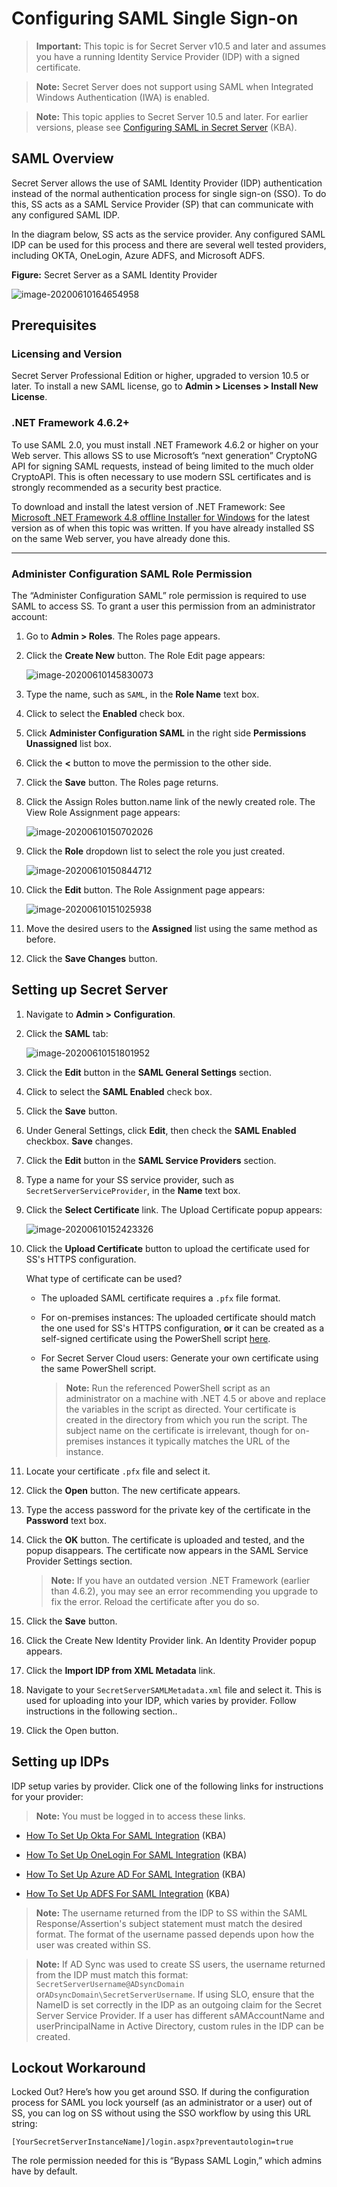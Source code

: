 [title]: # "Configuring SAML Single Sign-on"
[tags]: # "authentication,SAML,SSO"
[priority]: # "1000"

# Configuring SAML Single Sign-on

> **Important:** This topic is for Secret Server v10.5 and later and assumes you have a running Identity Service Provider (IDP) with a signed certificate.

> **Note:** Secret Server does not support using SAML when Integrated Windows Authentication (IWA) is enabled.

> **Note:** This topic applies to Secret Server 10.5 and later. For earlier versions, please see [Configuring SAML in Secret Server](https://docs.thycotic.com/ss/10.8.0/authentication/configuring-saml-sso/index.md) (KBA).

## SAML Overview

Secret Server allows the use of SAML Identity Provider (IDP) authentication instead of the normal authentication process for single sign-on (SSO). To do this, SS acts as a SAML Service Provider (SP) that can communicate with any configured SAML IDP.

In the diagram below, SS acts as the service provider. Any configured SAML IDP can be used for this process and there are several well tested providers, including OKTA, OneLogin, Azure ADFS, and Microsoft ADFS.

**Figure:** Secret Server as a SAML Identity Provider

![image-20200610164654958](images/image-20200610164654958.png)

##  Prerequisites

### Licensing and Version

Secret Server Professional Edition or higher, upgraded to version 10.5 or later. To install a new SAML license, go to **Admin \> Licenses \> Install New License**.

### .NET Framework 4.6.2+

To use SAML 2.0, you must install .NET Framework 4.6.2 or higher on your Web server. This allows SS to use Microsoft’s “next generation” CryptoNG API for signing SAML requests, instead of being limited to the much older CryptoAPI. This is often necessary to use modern SSL certificates and is strongly recommended as a security best practice.

To download and install the latest version of .NET Framework: See [Microsoft .NET Framework 4.8 offline Installer for Windows](https://support.microsoft.com/en-us/help/4503548/microsoft-net-framework-4-8-offline-installer-for-windows) for the latest version as of when this topic was written. If you have already installed SS on the same Web server, you have already done this.

****

### Administer Configuration SAML Role Permission

The “Administer Configuration SAML” role permission is required to use SAML to access SS. To grant a user this permission from an administrator account:

1. Go to **Admin > Roles**. The Roles page appears.

1. Click the **Create New** button. The Role Edit page appears:

   ![image-20200610145830073](images/image-20200610145830073.png)

1. Type the name, such as `SAML`, in the **Role Name** text box.

1. Click to select the **Enabled** check box.

1. Click **Administer Configuration SAML** in the right side **Permissions Unassigned** list box.

1. Click the **\<** button to move the permission to the other side.

1. Click the **Save** button. The Roles page returns.

1. Click the Assign Roles button.name link of the newly created role. The View Role Assignment page appears:

   ![image-20200610150702026](images/image-20200610150702026.png)

1. Click the **Role** dropdown list to select the role you just created.

   ![image-20200610150844712](images/image-20200610150844712.png)

1. Click the **Edit** button. The Role Assignment page appears:

   ![image-20200610151025938](images/image-20200610151025938.png)

1. Move the desired users to the **Assigned** list using the same method as before.

1. Click the **Save Changes** button.

## Setting up Secret Server

1. Navigate to **Admin \> Configuration**.

1. Click the **SAML** tab:

   ![image-20200610151801952](images/image-20200610151801952.png)

1. Click the **Edit** button in the **SAML General Settings** section.

1. Click to select the **SAML Enabled** check box.

1. Click the **Save** button.

1. Under General Settings, click **Edit**, then check the **SAML Enabled** checkbox. **Save** changes.

1. Click the **Edit** button in the **SAML Service Providers** section.

1. Type a name for your SS service provider, such as `SecretServerServiceProvider`, in the **Name** text box.

1. Click the **Select Certificate** link. The Upload Certificate popup appears:

   ![image-20200610152423326](images/image-20200610152423326.png)

1. Click the **Upload Certificate** button to upload the certificate used for SS's HTTPS configuration.
   
   What type of certificate can be used?
   
   - The uploaded SAML certificate requires a `.pfx` file format.
   
   - For on-premises instances: The uploaded certificate should match the one used for SS's HTTPS configuration, **or** it can be created as a self-signed certificate using the PowerShell script [here](https://github.com/thycotic/extrabits/blob/master/Generate-Cert.ps1).
   
   - For Secret Server Cloud users: Generate your own certificate using the same PowerShell script.
   
      > **Note:** Run the referenced PowerShell script as an administrator on a machine with .NET 4.5 or above and replace the variables in the script as directed. Your certificate is created in the directory from which you run the script. The subject name on the certificate is irrelevant, though for on-premises instances it typically matches the URL of the instance.
   
1. Locate your certificate `.pfx` file and select it.

1. Click the **Open** button. The new certificate appears.

1. Type the access password for the private key of the certificate in the **Password** text box.

1. Click the **OK** button. The certificate is uploaded and tested, and the popup disappears. The certificate now appears in the SAML Service Provider Settings section.

   > **Note:** If you have an outdated version .NET Framework (earlier than 4.6.2), you may see an error recommending you upgrade to fix the error. Reload the certificate after you do so.

1. Click the **Save** button.

1. Click the Create New Identity Provider link. An Identity Provider popup appears.

1. Click the **Import IDP from XML Metadata** link.

1. Navigate to your `SecretServerSAMLMetadata.xml` file and select it. This is used for uploading into your IDP, which varies by provider. Follow instructions in the following section..

1. Click the Open button.

## Setting up IDPs

IDP setup varies by provider. Click one of the following links for instructions for your provider:

> **Note:** You must be logged in to access these links.

- [How To Set Up Okta For SAML Integration](https://thycotic.force.com/support/s/article/SS-Setting-up-OKTA-for-SAML) (KBA)

- [How To Set Up OneLogin For SAML Integration](https://thycotic.force.com/support/s/article/SS-Setting-up-OneLogin-for-SAML) (KBA)

- [How To Set Up Azure AD For SAML Integration](https://thycotic.force.com/support/s/article/SS-Setting-up-Azure-AD-for-SAML) (KBA)

- [How To Set Up ADFS For SAML Integration](https://thycotic.force.com/support/s/article/SS-Setting-up-ADFS-for-SAML) (KBA)

> **Note:** The username returned from the IDP to SS within the SAML Response/Assertion's subject statement must match the desired format. The format of the username passed depends upon how the user was created within SS.

> **Note:** If AD Sync was used to create SS users, the username returned from the IDP must match this format: `SecretServerUsername@ADsyncDomain` or`ADsyncDomain\SecretServerUsername`. If using SLO, ensure that the NameID is set correctly in the IDP as an outgoing claim for the Secret Server Service Provider. If a user has different sAMAccountName and userPrincipalName in Active Directory, custom rules in the IDP can be created.

## Lockout Workaround

Locked Out? Here’s how you get around SSO. If during the configuration process for SAML you lock yourself (as an administrator or a user) out of SS, you can log on SS without using the SSO workflow by using this URL string:

`[YourSecretServerInstanceName]/login.aspx?preventautologin=true`

The role permission needed for this is “Bypass SAML Login,” which admins have by default.


